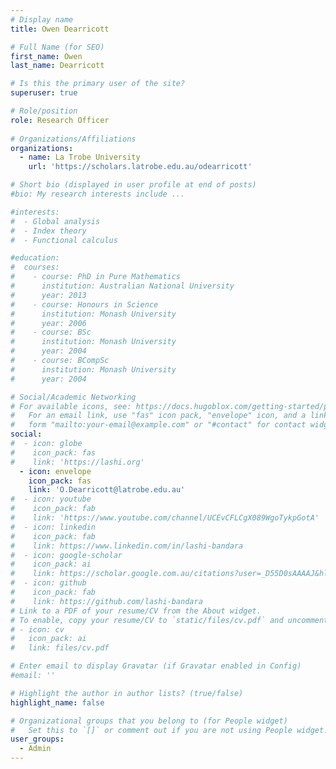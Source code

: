 ```yaml
---
# Display name
title: Owen Dearricott 

# Full Name (for SEO)
first_name: Owen
last_name: Dearricott

# Is this the primary user of the site?
superuser: true

# Role/position
role: Research Officer 
 
# Organizations/Affiliations
organizations:
  - name: La Trobe University
    url: 'https://scholars.latrobe.edu.au/odearricott'

# Short bio (displayed in user profile at end of posts)
#bio: My research interests include ...

#interests:
#  - Global analysis
#  - Index theory 
#  - Functional calculus

#education:
#  courses:
#    - course: PhD in Pure Mathematics
#      institution: Australian National University
#      year: 2013
#    - course: Honours in Science 
#      institution: Monash University
#      year: 2006
#    - course: BSc
#      institution: Monash University
#      year: 2004
#    - course: BCompSc
#      institution: Monash University
#      year: 2004

# Social/Academic Networking
# For available icons, see: https://docs.hugoblox.com/getting-started/page-builder/#icons
#   For an email link, use "fas" icon pack, "envelope" icon, and a link in the
#   form "mailto:your-email@example.com" or "#contact" for contact widget.
social:
#  - icon: globe
#    icon_pack: fas
#    link: 'https://lashi.org'
  - icon: envelope
    icon_pack: fas
    link: 'O.Dearricott@latrobe.edu.au'
#  - icon: youtube
#    icon_pack: fab
#    link: 'https://www.youtube.com/channel/UCEvCFLCgX089WgoTykpGotA'
#  - icon: linkedin
#    icon_pack: fab
#    link: https://www.linkedin.com/in/lashi-bandara
#  - icon: google-scholar
#    icon_pack: ai
#    link: https://scholar.google.com.au/citations?user=_D55D0sAAAAJ&hl=en
#  - icon: github
#    icon_pack: fab
#    link: https://github.com/lashi-bandara
# Link to a PDF of your resume/CV from the About widget.
# To enable, copy your resume/CV to `static/files/cv.pdf` and uncomment the lines below.
# - icon: cv
#   icon_pack: ai
#   link: files/cv.pdf

# Enter email to display Gravatar (if Gravatar enabled in Config)
#email: ''

# Highlight the author in author lists? (true/false)
highlight_name: false

# Organizational groups that you belong to (for People widget)
#   Set this to `[]` or comment out if you are not using People widget.
user_groups:
  - Admin
---
```

